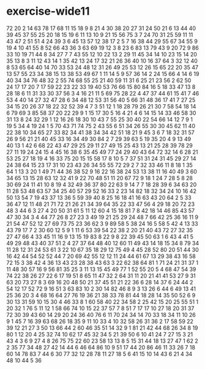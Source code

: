 # exercise-wide11
72
20
2
14
63
78
17
68
11
15
18
9
8
21
4
30
38
20
27
31
24
50
21
6
13
44
40
39
45
37
55
25
20
18
15
19
6
11
13
10
9
21
15
56
75
3
7
24
70
31
25
59
11
11
43
47
2
51
51
4
24
39
3
6
45
13
57
12
38
17
2
5
7
16
38
44
29
55
67
34
55
9
19
4
10
41
55
8
52
66
43
36
3
63
69
19
12
3
8
23
6
83
13
79
43
9
20
72
9
86
33
10
19
71
44
8
34
27
7
7
43
55
12
10
22
13
2
29
11
45
34
14
10
23
15
14
20
35
13
8
3
11
12
43
14
1
35
42
13
24
17
32
21
26
36
40
10
16
37
64
3
32
12
40
8
53
65
64
40
14
70
33
53
24
48
12
31
26
49
25
53
12
26
15
65
22
20
35
47
13
57
55
23
34
38
15
13
38
53
49
67
1
11
14
5
9
57
36
14
2
24
15
66
4
14
6
19
40
34
34
76
48
32
2
55
74
68
55
25
21
40
59
11
31
6
25
21
23
56
2
62
50
24
17
17
20
7
17
59
22
23
22
33
19
40
53
76
66
15
80
84
16
5
18
33
47
13
8
28
18
6
11
31
33
30
37
56
3
4
16
21
11
5
69
75
28
22
4
47
37
44
61
15
41
7
46
53
4
40
14
27
32
47
28
6
34
48
12
53
31
56
40
5
66
31
48
36
17
41
7
27
25
34
15
20
26
37
18
22
32
52
39
4
7
3
51
12
1
18
28
79
26
21
30
7
58
54
18
14
6
79
69
3
85
58
37
20
22
29
9
1
15
17
30
5
16
4
21
4
6
14
15
14
33
46
58
30
31
13
8
24
32
29
1
12
16
26
18
30
10
43
7
55
25
30
40
22
54
66
14
12
7
9
1
19
5
34
4
19
24
1
5
70
43
71
74
75
2
43
55
6
51
34
26
55
30
30
45
62
11
40
22
38
10
34
65
27
33
82
34
41
38
34
34
42
51
18
21
9
45
3
6
7
18
32
31
57
26
9
56
21
21
40
45
33
16
34
49
30
84
2
7
29
39
63
5
19
35
20
4
9
13
49
40
13
1
42
6
68
22
43
47
29
25
29
11
27
49
15
25
43
13
21
25
28
39
78
29
27
11
19
24
24
15
4
45
16
38
6
35
45
49
77
24
29
40
43
64
72
32
14
6
28
21
53
25
27
18
19
4
16
33
75
20
15
15
58
17
8
10
5
7
37
51
31
24
31
45
29
27
14
24
38
64
15
23
17
31
10
23
43
26
34
55
55
72
29
2
7
32
33
46
11
8
18
1
35
64
1
13
3
20
1
49
71
44
36
38
52
9
16
22
16
38
24
53
13
38
11
16
40
49
3
60
34
65
13
15
28
63
12
32
41
9
22
70
48
51
11
20
67
72
9
18
1
24
7
28
5
8
28
30
69
24
11
41
10
8
19
4
32
49
36
37
80
22
63
9
14
7
7
18
28
39
6
34
63
20
11
28
53
48
63
57
34
25
40
57
29
52
16
33
2
23
14
82
18
32
34
24
10
16
42
50
13
54
7
19
43
37
13
36
5
59
39
40
8
25
16
18
41
16
63
43
20
64
2
5
33
36
47
12
11
48
21
71
72
21
26
21
34
39
64
35
22
33
47
56
4
29
18
20
72
23
48
3
44
6
3
27
4
20
50
31
61
5
11
12
60
4
15
18
81
7
8
42
18
14
46
85
43
57
47
30
34
3
4
44
77
26
8
27
23
3
49
19
21
25
29
24
48
7
66
42
25
36
16
11
9
21
54
47
52
12
27
69
73
75
23
36
62
3
9
89
58
5
38
24
16
5
58
5
42
4
13
33
43
79
17
7
2
30
60
12
5
9
1
11
6
53
39
54
22
38
2
20
21
40
43
72
27
32
35
27
47
66
4
33
45
11
16
9
13
15
19
83
8
22
9
8
22
39
45
50
63
1
6
43
4
41
5
49
29
48
43
40
37
51
2
4
27
37
64
48
40
12
60
11
49
43
14
18
15
34
8
79
34
11
28
12
31
24
53
61
3
22
10
67
35
18
29
12
75
49
4
45
28
52
80
20
51
44
30
16
42
44
54
52
52
44
7
20
69
42
55
12
12
11
24
44
61
67
13
29
38
43
16
58
72
15
3
38
42
4
36
13
43
23
28
38
43
63
3
22
62
38
64
81
1
71
24
21
31
37
1
11
48
30
57
16
9
56
81
35
25
3
11
13
15
45
49
77
1
52
55
20
5
4
68
47
54
39
74
22
38
26
27
22
6
17
19
51
8
65
11
47
32
2
64
31
11
20
21
41
41
53
27
9
31
63
20
73
27
8
3
69
16
20
48
50
21
37
45
51
21
22
36
6
28
14
37
6
24
44
2
54
12
17
52
72
9
16
51
3
63
83
10
2
30
14
82
46
8
9
3
13
26
6
44
6
49
13
41
25
36
20
3
4
68
16
64
27
76
19
36
21
38
33
78
81
44
18
28
14
35
50
52
6
9
30
13
31
59
10
15
30
4
46
33
8
1
60
58
40
22
34
58
2
25
42
15
20
25
55
51
1
20
32
1
76
5
11
12
1
58
66
74
10
15
22
37
57
7
8
51
7
17
17
10
27
18
20
31
37
72
30
39
43
60
14
29
20
24
36
40
76
6
11
70
24
34
14
70
33
18
34
11
10
26
9
1
45
7
16
39
63
68
26
18
35
9
11
10
33
4
10
32
58
26
31
36
2
17
58
59
22
39
12
21
27
3
50
13
66
44
2
60
46
35
51
14
32
9
1
81
21
42
44
68
26
34
8
19
80
1
12
20
4
25
32
74
10
62
17
45
32
34
5
21
39
50
6
10
41
24
7
27
15
3
21
43
4
3
6
9
27
4
8
26
75
75
22
60
23
58
13
13
8
5
15
31
44
18
13
27
47
1
62
2
2
35
77
34
48
27
42
14
44
6
46
64
86
10
9
51
17
44
20
86
46
11
33
26
7
18
60
14
78
83
7
44
6
30
77
32
12
28
78
11
27
18
5
6
41
15
10
14
43
6
21
4
34
48
10
44
5
36
